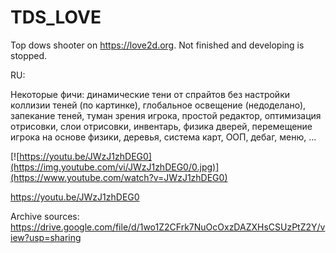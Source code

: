 # TDS_LOVE
Top dows shooter on https://love2d.org. Not finished and developing is stopped.

RU:

Некоторые фичи: динамические тени от спрайтов без настройки коллизии теней (по картинке), глобальное освещение (недоделано), запекание теней, туман зрения игрока, простой редактор, оптимизация отрисовки, слои отрисовки, инвентарь, физика дверей, перемещение игрока на основе физики, деревья, система карт, ООП, дебаг, меню, ...

[![https://youtu.be/JWzJ1zhDEG0](https://img.youtube.com/vi/JWzJ1zhDEG0/0.jpg)](https://www.youtube.com/watch?v=JWzJ1zhDEG0)

https://youtu.be/JWzJ1zhDEG0

Archive sources: https://drive.google.com/file/d/1wo1Z2CFrk7NuOcOxzDAZXHsCSUzPtZ2Y/view?usp=sharing
